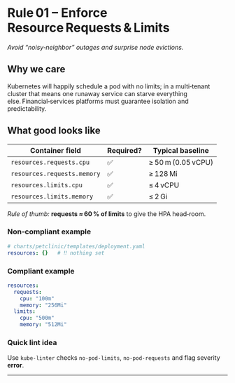 # Rule 01 – Enforce Resource Requests & Limits

*Avoid “noisy‑neighbor” outages and surprise node evictions.*

## Why we care

Kubernetes will happily schedule a pod with no limits; in a multi‑tenant cluster that means one runaway service can starve everything else. Financial‑services platforms must guarantee isolation and predictability.

## What good looks like

| Container field | Required? | Typical baseline |
| --- | --- | --- |
| `resources.requests.cpu` | ✅ | ≥ 50 m (0.05 vCPU) |
| `resources.requests.memory` | ✅ | ≥ 128 Mi |
| `resources.limits.cpu` | ✅ | ≤ 4 vCPU |
| `resources.limits.memory` | ✅ | ≤ 2 Gi |

*Rule of thumb:* **requests ≈ 60 % of limits** to give the HPA head‑room.

### Non‑compliant example

```yaml
# charts/petclinic/templates/deployment.yaml
resources: {}   # ‼️ nothing set
```

### Compliant example

```yaml
resources:
  requests:
    cpu: "100m"
    memory: "256Mi"
  limits:
    cpu: "500m"
    memory: "512Mi"
```

### Quick lint idea

Use `kube‑linter` checks `no‑pod‑limits`, `no‑pod‑requests` and flag severity **error**.

---